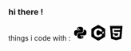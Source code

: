 ### hi there !
things i code with : <img src="python (1).png">&nbsp;<img src="c (1).png">&nbsp;<img src="html (1).png">
